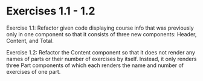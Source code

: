 # Exercises 1.1 - 1.2

Exercise 1.1: Refactor given code displaying course info that was previously only in one component so that it consists of three new components: Header, Content, and Total.

Exercise 1.2: Refactor the Content component so that it does not render any names of parts or their number of exercises by itself. Instead, it only renders three Part components of which each renders the name and number of exercises of one part.